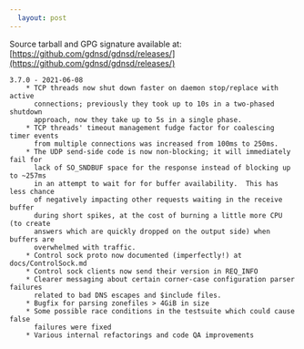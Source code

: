 ```yaml
---
  layout: post
---
```


Source tarball and GPG signature available at:
[https://github.com/gdnsd/gdnsd/releases/](https://github.com/gdnsd/gdnsd/releases/)

    3.7.0 - 2021-06-08
        * TCP threads now shut down faster on daemon stop/replace with active
          connections; previously they took up to 10s in a two-phased shutdown
          approach, now they take up to 5s in a single phase.
        * TCP threads' timeout management fudge factor for coalescing timer events
          from multiple connections was increased from 100ms to 250ms.
        * The UDP send-side code is now non-blocking; it will immediately fail for
          lack of SO_SNDBUF space for the response instead of blocking up to ~257ms
          in an attempt to wait for for buffer availability.  This has less chance
          of negatively impacting other requests waiting in the receive buffer
          during short spikes, at the cost of burning a little more CPU (to create
          answers which are quickly dropped on the output side) when buffers are
          overwhelmed with traffic.
        * Control sock proto now documented (imperfectly!) at docs/ControlSock.md
        * Control sock clients now send their version in REQ_INFO
        * Clearer messaging about certain corner-case configuration parser failures
          related to bad DNS escapes and $include files.
        * Bugfix for parsing zonefiles > 4GiB in size
        * Some possible race conditions in the testsuite which could cause false
          failures were fixed
        * Various internal refactorings and code QA improvements
